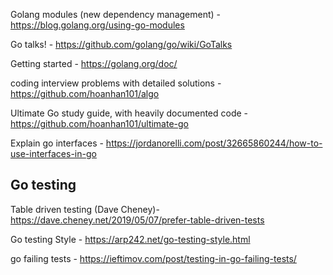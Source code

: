 Golang modules (new dependency management) - https://blog.golang.org/using-go-modules

Go talks! - https://github.com/golang/go/wiki/GoTalks

Getting started - https://golang.org/doc/

coding interview problems with detailed solutions - https://github.com/hoanhan101/algo

Ultimate Go study guide, with heavily documented code - https://github.com/hoanhan101/ultimate-go

Explain go interfaces - https://jordanorelli.com/post/32665860244/how-to-use-interfaces-in-go

## Go testing
Table driven testing (Dave Cheney)-  https://dave.cheney.net/2019/05/07/prefer-table-driven-tests

Go testing Style -  https://arp242.net/go-testing-style.html

go failing tests - https://ieftimov.com/post/testing-in-go-failing-tests/
